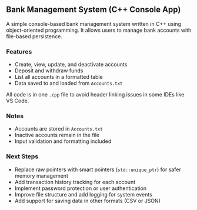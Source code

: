 ## Bank Management System (C++ Console App)

A simple console-based bank management system written in C++ using object-oriented programming. It allows users to manage bank accounts with file-based persistence.

### Features
- Create, view, update, and deactivate accounts  
- Deposit and withdraw funds  
- List all accounts in a formatted table  
- Data saved to and loaded from `Accounts.txt`  

All code is in one `.cpp` file to avoid header linking issues in some IDEs like VS Code.

### Notes
- Accounts are stored in `Accounts.txt`  
- Inactive accounts remain in the file  
- Input validation and formatting included

### Next Steps
- Replace raw pointers with smart pointers (`std::unique_ptr`) for safer memory management  
- Add transaction history tracking for each account  
- Implement password protection or user authentication  
- Improve file structure and add logging for system events  
- Add support for saving data in other formats (CSV or JSON)

